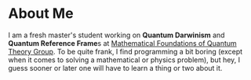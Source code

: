 # About Me
I am a fresh master's student working on **Quantum Darwinism** and **Quantum Reference Frame**s at [Mathematical Foundations of Quantum Theory Group](https://www.ime.unicamp.br/~mfq/). To be quite frank, I find programming a bit boring (except when it comes to solving a mathematical or physics problem), but hey, I guess sooner or later one will have to learn a thing or two about it.
